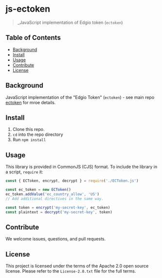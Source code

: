 # js-ectoken
> _JavaScript implementation of Edgio token (`ectoken`)

## Table of Contents

- [Background](#background)
- [Install](#install)
- [Usage](#usage)
- [Contribute](#contribute)
- [License](#license)

## Background

JavaScript implementation of the "Edgio Token" (`ectoken`) - see main repo [ectoken](https://github.com/edgio/ectoken) for mroe details.

## Install

1. Clone this repo.
2. `cd` into the repo directory
3. Run `npm install`

## Usage

This library is provided in CommonJS (CJS) format. To include the library in a script, `require` it:
```js
const { ECToken, encrypt, decrypt } = require('./ECToken.js')

const ec_token = new ECToken()
ec_token.addValue('ec_country_allow', 'US')
// Add additional directives in the same way.

const token = encrypt('my-secret-key', ec_token)
const plaintext = decrypt('my-secret-key', token)
```

## Contribute

We welcome issues, questions, and pull requests.

## License

This project is licensed under the terms of the Apache 2.0 open source license. Please refer to the `License-2.0.txt` file for the full terms.
